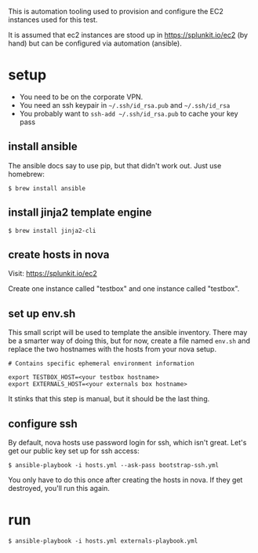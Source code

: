 This is automation tooling used to provision and configure 
the EC2 instances used for this test.

It is assumed that ec2 instances are stood up in https://splunkit.io/ec2 (by hand)
but can be configured via automation (ansible).

# setup

* You need to be on the corporate VPN.
* You need an ssh keypair in `~/.ssh/id_rsa.pub` and `~/.ssh/id_rsa`
* You probably want to `ssh-add ~/.ssh/id_rsa.pub` to cache your key pass

## install ansible

The ansible docs say to use pip, but that didn't work out. Just use homebrew:
```
$ brew install ansible
```

## install jinja2 template engine

```
$ brew install jinja2-cli
```

## create hosts in nova

Visit: https://splunkit.io/ec2

Create one instance called "testbox" and one instance called "testbox". 

## set up env.sh

This small script will be used to template the ansible inventory.
There may be a smarter way of doing this, but for now, create a file
named `env.sh` and replace the two hostnames with the hosts
from your nova setup.

```
# Contains specific ephemeral environment information

export TESTBOX_HOST=<your testbox hostname>
export EXTERNALS_HOST=<your externals box hostname>
```

It stinks that this step is manual, but it should be the last thing.

## configure ssh

By default, nova hosts use password login for ssh, which isn't great.
Let's get our public key set up for ssh access:

```
$ ansible-playbook -i hosts.yml --ask-pass bootstrap-ssh.yml
```

You only have to do this once after creating the hosts in nova.
If they get destroyed, you'll run this again.

# run




```
$ ansible-playbook -i hosts.yml externals-playbook.yml
```